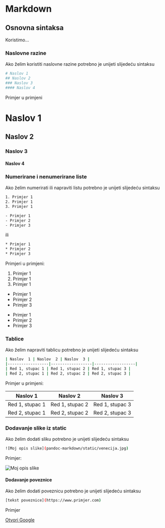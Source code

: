 # Markdown

## Osnovna sintaksa
Koristimo...


### Naslovne razine
Ako želim koristiti naslovne razine potrebno je unijeti slijedeću sintaksu
```bash
# Naslov 1
## Naslov 2
### Naslov 3
#### Naslov 4
```
Primjer u primjeni

# Naslov 1
## Naslov 2
### Naslov 3
#### Naslov 4

### Numerirane i nenumerirane liste
Ako želim numerirati ili napraviti listu potrebno je unijeti slijedeću sintaksu

```bash
1. Primjer 1
2. Primjer 1
3. Primjer 1

- Primjer 1
- Primjer 2
- Primjer 3
```

ili

```bash
* Primjer 1
* Primjer 2
* Primjer 3
```

Primjeri u primjeni:

1. Primjer 1
2. Primjer 1
3. Primjer 1

- Primjer 1
- Primjer 2
- Primjer 3

* Primjer 1
* Primjer 2
* Primjer 3

### Tablice
Ako želim napraviti tablicu potrebno je unijeti slijedeću sintaksu

```bash
| Naslov  1 | Naslov  2 | Naslov  3 |
|------------------|------------------|------------------|
| Red 1, stupac 1 | Red 1, stupac 2 | Red 1, stupac 3 |
| Red 2, stupac 1 | Red 2, stupac 2 | Red 2, stupac 3 |
```

Primjer u primjeni:

| Naslov  1 | Naslov  2 | Naslov  3 |
|------------------|------------------|------------------|
| Red 1, stupac 1 | Red 1, stupac 2 | Red 1, stupac 3 |
| Red 2, stupac 1 | Red 2, stupac 2 | Red 2, stupac 3 |

### Dodavanje slike iz static
Ako želim dodati sliku potrebno je unijeti slijedeću sintaksu

```bash
![Moj opis slike](pandoc-markdown/static/venecija.jpg)
```

Primjer:

![Moj opis slike](pandoc-markdown/static/venecija.jpg)

#### Dodavanje poveznice
Ako želim dodati poveznicu potrebno je unijeti slijedeću sintaksu

```bash
[tekst poveznice](https://www.primjer.com)
```

Primjer

[Otvori Google](https://www.google.com)











